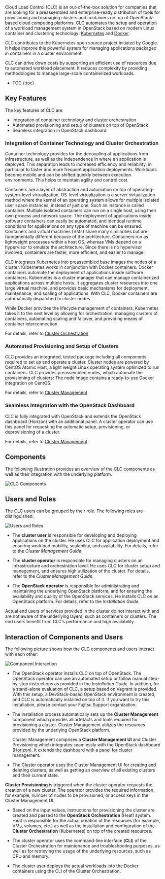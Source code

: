 ---
---

Cloud Load Control (CLC) is an out-of-the-box solution for companies that are looking for a preassembled and enterprise-ready distribution of tools for provisioning and managing clusters and containers on top of OpenStack-based cloud computing platforms. <span>CLC</span> automates the setup and operation of a workload management system in OpenStack based on modern Linux container and clustering technology: [Kubernetes](http://kubernetes.io/) and [Docker](http://docs.docker.com).

CLC contributes to the Kubernetes open source project initiated by Google. It helps improve this powerful system for managing applications packaged in containers in a cluster environment.  

CLC can drive down costs by supporting an efficient use of resources due to automated workload placement. It reduces complexity by providing methodologies to manage large-scale containerized workloads.

* TOC
{:toc}

## Key Features

The key features of CLC are:

* Integration of container technology and cluster orchestration
* Automated provisioning and setup of clusters on top of OpenStack
* Seamless integration in OpenStack dashboard

### Integration of Container Technology and Cluster Orchestration

Container technology provides for the decoupling of applications from infrastructure, as well as the independence in where an application is deployed. This separation leads to increased efficiency and reliability, in particular to faster and more frequent application deployments. Workloads become mobile and can be shifted quickly between execution environments. This helps to maintain agility and control cost.

Containers are a layer of abstraction and automation on top of operating-system-level virtualization. OS-level virtualization is a server virtualization method where the kernel of an operating system allows for multiple isolated user space instances, instead of just one. Such an instance is called container. Multiple isolated containers can run on a single host, using their own process and network space. The deployment of applications inside software containers can easily be automated, and identical runtime conditions for applications on any type of machine can be ensured. Containers and virtual machines (VMs) share many similarities but are fundamentally different because of the architecture. Containers run as lightweight processes within a host OS, whereas VMs depend on a hypervisor to emulate the architecture. Since there is no hypervisor involved, containers are faster, more efficient, and easier to manage.

CLC integrates Kubernetes into preassembled base images the nodes of a cluster. Kubernetes works in conjunction with Docker containers. Docker containers automate the deployment of applications inside software containers. Kubernetes is a cluster manager that can manage containerized applications across multiple hosts. It aggregates cluster resources into one large virtual machine, and provides basic mechanisms for deployment, maintenance, and scaling of applications. With CLC, Docker containers are automatically dispatched to cluster nodes.

While Docker provides the lifecycle management of containers, Kubernetes takes it to the next level by allowing for orchestration, managing clusters of containers, automating scaling and failover, and providing means of container interconnection.

For details, refer to [Cluster Orchestration](/docs/clc-overview/cluster-orchestration)

### Automated Provisioning and Setup of Clusters

CLC provides an integrated, tested package including all components required to set up and operate a cluster. Cluster nodes are powered by CentOS Atomic Host, a light weight Linux operating system optimized to run containers. CLC provides preassembled nodes, which automate the provisioning of clusters: The node image contains a ready-to-use Docker integration on CentOS.

For details, refer to [Cluster Management](/docs/clc-overview/cluster-mgmt)

### Seamless Integration with the OpenStack Dashboard

CLC is fully integrated with OpenStack  and extends the OpenStack dashboard (Horizon) with an additional panel. A cluster operator can use this panel for requesting the automatic setup, provisioning, or deprovisioning of a cluster. </p>

For details, refer to [Cluster Management](/docs/clc-overview/cluster-mgmt)

## Components

The following illustration provides an overview of the CLC components as well as their integration with the underlying platform.

![CLC Components](/docs/clc-overview/images/product-structure.png)

## Users and Roles

The CLC users can be grouped by their role. The following roles are distinguished:

![Users and Roles](/docs/clc-overview/images/user-scope.png)

* The **cluster user** is responsible for developing and deploying applications on the cluster. He uses CLC for application deployment and ensuring workload mobility, scalability, and availability. For details, refer to the *Cluster Management Guide*.

* The **cluster operator** is responsible for managing clusters on an infrastructure and orchestration level. He uses CLC for cluster setup and management, and ensures high utilization of the cluster. For details, refer to the *Cluster Management Guide*.

* The **OpenStack operator** is responsible for administrating and maintaining the underlying OpenStack platform, and for ensuring the availability and quality of the OpenStack services. He installs CLC on an OpenStack platform. For details, refer to the *Installation Guide*.

Actual end users of services provided in the cluster do not interact with and are not aware of the underlying layers, such as containers or clusters. The end users benefit from CLC</span>'s performance and high availability.

## Interaction of Components and Users

The following picture shows how the CLC components and users interact with each other:

![Component Interaction ](/docs/clc-overview/images/components2.png)

* The OpenStack operator installs CLC on top of OpenStack. The OpenStack operator can use an automated setup or follow manual step-by-step instructions as provided in the *Installation Guide*. In addition, for a stand-alone evaluation of CLC, a setup based on Vagrant is provided. With this setup, a DevStack-based OpenStack environment is created, and CLC is automatically installed on top of it. If you want to try this installation, please contact your Fujitsu Support organization.

* The installation process automatically sets up the **Cluster Management** component which provides all artefacts and tools required for provisioning a cluster. Cluster Management utilizes the resources provided by the underlying OpenStack platform.

  Cluster Management comprises a **Cluster Management UI** and Cluster Provisioning which integrates seamlessly with the OpenStack dashboard ([Horizon](http://docs.openstack.org/developer/horizon/)). It extends the dashboard with a panel for cluster management.

* The Cluster operator uses the Cluster Management UI for creating and deleting clusters, as well as getting an overview of all existing clusters and their current state.

**Cluster Provisioning** is triggered when the cluster operator requests the creation of a new cluster. The operator provides the required information, for example, number of nodes to be provisioned, or access keys in the Cluster Management UI.

* Based on the input values, instructions for provisioning the cluster are created and passed to the **OpenStack Orchestration** (Heat) system. Heat is responsible for the actual creation of the resources (for example, VMs, volumes, etc.) as well as the installation and configuration of the **Cluster Orchestration** (Kubernetes) on top of the created resources.

* The cluster operator uses the command-line interface (**CLI**) of the Cluster Orchestration for maintenance and troubleshooting purposes, as well as for retrieving the usage of the underlying resources, such as CPU and memory.

* The cluster user deploys the actual workloads into the Docker containers using the CLI of the Cluster Orchestration.
